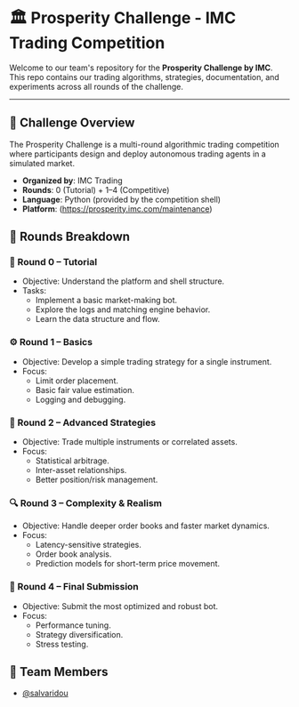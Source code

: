 # 🏛️ Prosperity Challenge - IMC Trading Competition

Welcome to our team's repository for the **Prosperity Challenge by IMC**. This repo contains our trading algorithms, strategies, documentation, and experiments across all rounds of the challenge.

---

## 📅 Challenge Overview

The Prosperity Challenge is a multi-round algorithmic trading competition where participants design and deploy autonomous trading agents in a simulated market.

- **Organized by**: IMC Trading
- **Rounds**: 0 (Tutorial) + 1–4 (Competitive)
- **Language**: Python (provided by the competition shell)
- **Platform**: (https://prosperity.imc.com/maintenance)

## 🔄 Rounds Breakdown

### 🧪 Round 0 – Tutorial
- Objective: Understand the platform and shell structure.
- Tasks:
  - Implement a basic market-making bot.
  - Explore the logs and matching engine behavior.
  - Learn the data structure and flow.

### ⚙️ Round 1 – Basics
- Objective: Develop a simple trading strategy for a single instrument.
- Focus:
  - Limit order placement.
  - Basic fair value estimation.
  - Logging and debugging.

### 🧠 Round 2 – Advanced Strategies
- Objective: Trade multiple instruments or correlated assets.
- Focus:
  - Statistical arbitrage.
  - Inter-asset relationships.
  - Better position/risk management.

### 🔍 Round 3 – Complexity & Realism
- Objective: Handle deeper order books and faster market dynamics.
- Focus:
  - Latency-sensitive strategies.
  - Order book analysis.
  - Prediction models for short-term price movement.

### 🏁 Round 4 – Final Submission
- Objective: Submit the most optimized and robust bot.
- Focus:
  - Performance tuning.
  - Strategy diversification.
  - Stress testing.

## 🤝 Team Members
- [@salvaridou]()

